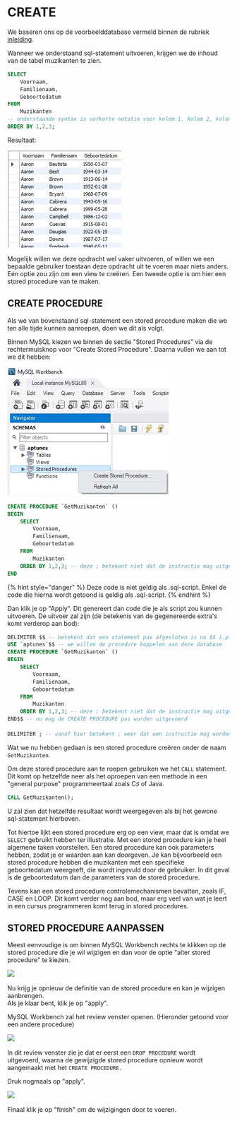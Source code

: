 # CREATE

We baseren ons op de voorbeelddatabase vermeld binnen de rubriek [inleiding](inleiding.md).

Wanneer we onderstaand sql-statement uitvoeren, krijgen we de inhoud van de tabel muzikanten te zien.

```sql
SELECT 
    Voornaam,
    Familienaam,
    Geboortedatum
FROM 
    Muzikanten
-- onderstaande syntax is verkorte notatie voor kolom 1, kolom 2, kolom 3
ORDER BY 1,2,3;
```

Resultaat:

![](../../.gitbook/assets/storedp1.JPG)

Mogelijk willen we deze opdracht wel vaker uitvoeren, of willen we een bepaalde gebruiker toestaan deze opdracht uit te voeren maar niets anders. Eén optie zou zijn om een view te creëren. Een tweede optie is om hier een stored procedure van te maken.

## CREATE PROCEDURE

Als we van bovenstaand sql-statement een stored procedure maken die we ten alle tijde kunnen aanroepen, doen we dit als volgt.

Binnen MySQL kiezen we binnen de sectie "Stored Procedures" via de rechtermuisknop voor "Create Stored Procedure". Daarna vullen we aan tot we dit hebben:

![](../../.gitbook/assets/storedp2.jpg)

```sql
CREATE PROCEDURE `GetMuzikanten` ()
BEGIN
    SELECT 
        Voornaam,
        Familienaam,
        Geboortedatum
    FROM 
        Muzikanten
    ORDER BY 1,2,3; -- deze ; betekent niet dat de instructie mag uitgevoerd worden! ze is deel van de procedure
END
```

{% hint style="danger" %}
Deze code is niet geldig als .sql-script. Enkel de code die hierna wordt getoond is geldig als .sql-script.
{% endhint %}

Dan klik je op "Apply". Dit genereert dan code die je als script zou kunnen uitvoeren. De uitvoer zal zijn (de betekenis van de gegenereerde extra's komt verderop aan bod):

```sql
DELIMITER $$ -- betekent dat een statement pas afgesloten is na $$ i.p.v. ;
USE `aptunes`$$ -- we willen de procedure koppelen aan deze database
CREATE PROCEDURE `GetMuzikanten` ()
BEGIN
    SELECT 
        Voornaam,
        Familienaam,
        Geboortedatum
    FROM 
        Muzikanten
    ORDER BY 1,2,3; -- deze ; betekent niet dat de instructie mag uitgevoerd worden! ze is deel van de procedure
END$$ -- nu mag de CREATE PROCEDURE pas worden uitgevoerd

DELIMITER ; -- vanaf hier betekent ; weer dat een instructie mag worden uitgevoerd
```

Wat we nu hebben gedaan is een stored procedure creëren onder de naam `GetMuzikanten`.

Om deze stored procedure aan te roepen gebruiken we het `CALL` statement. Dit komt op hetzelfde neer als het oproepen van een methode in een "general purpose" programmeertaal zoals C♯ of Java.

```sql
CALL GetMuzikanten();
```

U zal zien dat hetzelfde resultaat wordt weergegeven als bij het gewone sql-statement hierboven.

Tot hiertoe lijkt een stored procedure erg op een view, maar dat is omdat we `SELECT` gebruikt hebben ter illustratie. Met een stored procedure kan je heel algemene taken voorstellen. Een stored procedure kan ook parameters hebben, zodat je er waarden aan kan doorgeven. Je kan bijvoorbeeld een stored procedure hebben die muzikanten met een specifieke geboortedatum weergeeft, die wordt ingevuld door de gebruiker. In dit geval is de geboortedatum dan de parameters van de stored procedure.

Tevens kan een stored procedure controlemechanismen bevatten, zoals IF, CASE en LOOP. Dit komt verder nog aan bod, maar erg veel van wat je leert in een cursus programmeren komt terug in stored procedures.

## STORED PROCEDURE AANPASSEN

Meest eenvoudige is om binnen MySQL Workbench rechts te klikken op de stored procedure die je wil wijzigen en dan voor de optie "alter stored procedure" te kiezen.

![](../../.gitbook/assets/sp\_alter.jpg)

Nu krijg je opnieuw de definitie van de stored procedure en kan je wijzigen aanbrengen.\
Als je klaar bent, klik je op "apply".

MySQL Workbench zal het review venster openen. (Hieronder getoond voor een andere procedure)

![](../../.gitbook/assets/sp\_alter3.jpg)

In dit review venster zie je dat er eerst een `DROP PROCEDURE` wordt uitgevoerd, waarna de gewijzigde stored procedure opnieuw wordt aangemaakt met het `CREATE PROCEDURE.`

Druk nogmaals op "apply".

![](../../.gitbook/assets/sp\_alter4.jpg)

Finaal klik je op "finish" om de wijzigingen door te voeren.

